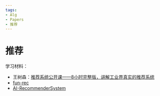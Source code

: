 ```yaml
---
tags:
- Alg
- Papers
- 推荐
---
```


# 推荐

学习材料：

- 王树森：[推荐系统公开课——8小时完整版，讲解工业界真实的推荐系统](https://www.bilibili.com/video/BV1HZ421U77y)
- [fun-rec](https://datawhalechina.github.io/fun-rec/#/)
- [AI-RecommenderSystem](https://github.com/zhongqiangwu960812/AI-RecommenderSystem)
